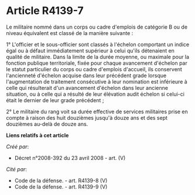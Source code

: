 # Article R4139-7

Le militaire nommé dans un corps ou cadre d'emplois de catégorie B ou de niveau équivalent est classé de la manière
suivante :

1° L'officier et le sous-officier sont classés à l'échelon comportant un indice égal ou à défaut immédiatement supérieur à
celui qu'ils détenaient en qualité de militaire. Dans la limite de la durée moyenne, ou maximale pour la fonction publique
territoriale, fixée pour chaque avancement d'échelon par le statut particulier du corps ou cadre d'emplois d'accueil, ils
conservent l'ancienneté d'échelon acquise dans leur précédent grade lorsque l'augmentation de traitement consécutive à leur
nomination est inférieure à celle qui résulterait d'un avancement d'échelon dans leur ancienne situation, ou à celle qui a
résulté de leur élévation audit échelon si celui-ci était le dernier de leur grade précédent ;

2° Le militaire du rang voit sa durée effective de services militaires prise en compte à raison des huit douzièmes jusqu'à
douze ans et des sept douzièmes au-delà de douze ans.

**Liens relatifs à cet article**

_Créé par_:

  - Décret n°2008-392 du 23 avril 2008 - art. (V)

_Cité par_:

  - Code de la défense. - art. R4139-8 (V)
  - Code de la défense. - art. R4139-9 (V)
